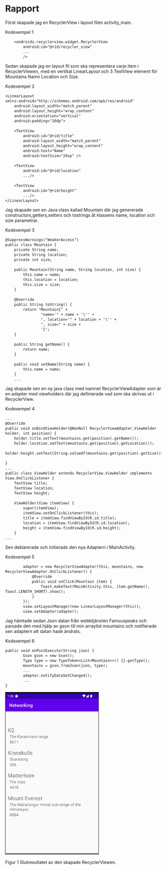 
# Rapport

Först skapade jag en RecyclerView i layout filen activity_main.

Kodexempel 1
```
    <androidx.recyclerview.widget.RecyclerView
        android:id="@+id/recycler_view"
        ...
        />
```

Sedan skapade jag en layout fil som ska representera varje item i RecyclerViewen, med en vertikal LinearLayout
och 3 TextView element för Mountains Namn Location och Size. 

Kodexempel 2
```
<LinearLayout xmlns:android="http://schemas.android.com/apk/res/android"
    android:layout_width="match_parent"
    android:layout_height="wrap_content"
    android:orientation="vertical"
    android:padding="10dp">

    <TextView
        android:id="@+id/title"
        android:layout_width="match_parent"
        android:layout_height="wrap_content"
        android:text="Name"
        android:textSize="24sp" />

    <TextView
        android:id="@+id/location"
        .../>

    <TextView
        android:id="@+id/height"
        .../>
</LinearLayout>
```

Jag skapade sen en Java class kallad Mountain där jag genererade constructors,getters,setters och tostrings åt klassens
name, location och size parametrar.

Kodexempel 3
```
@SuppressWarnings("WeakerAccess")
public class Mountain {
    private String name;
    private String location;
    private int size;

    public Mountain(String name, String location, int size) {
        this.name = name;
        this.location = location;
        this.size = size;
    }

    @Override
    public String toString() {
        return "Mountain{" +
                "name='" + name + '\'' +
                ", location='" + location + '\'' +
                ", size=" + size +
                '}';
    }

    public String getName() {
        return name;
    }

    public void setName(String name) {
        this.name = name;
    }
    ...
```

Jag skapade sen en ny java class med namnet RecyclerViewAdapter som är en adapter med 
viewholders där jag definierade vad som ska skrivas ut i RecyclerView.

Kodexempel 4
```
...
@Override
public void onBindViewHolder(@NonNull RecyclerViewAdapter.ViewHolder holder, int position) {
    holder.title.setText(mountains.get(position).getName());
    holder.location.setText(mountains.get(position).getLocation());
    holder.height.setText(String.valueOf(mountains.get(position).getSize()));

}
...
public class ViewHolder extends RecyclerView.ViewHolder implements View.OnClickListener {
    TextView title;
    TextView location;
    TextView height;

    ViewHolder(View itemView) {
        super(itemView);
        itemView.setOnClickListener(this);
        title = itemView.findViewById(R.id.title);
        location = itemView.findViewById(R.id.location);
        height = itemView.findViewById(R.id.height);
    }
...
```

Sen deklarerade och initierade den nya Adaptern i MainActivity.

Kodexempel 5
```
        adapter = new RecyclerViewAdapter(this, mountains, new RecyclerViewAdapter.OnClickListener() {
            @Override
            public void onClick(Mountain item) {
                Toast.makeText(MainActivity.this, item.getName(), Toast.LENGTH_SHORT).show();
            }
        });
        view.setLayoutManager(new LinearLayoutManager(this));
        view.setAdapter(adapter);
```

Jag hämtade sedan Json datan från webbtjänsten Famouspeaks och parsade den med hjälp av gson till
min arraylist mountains och notifierade sen adaptern att datan hade ändrats.

Kodexempel 6
```
public void onPostExecute(String json) {
        Gson gson = new Gson();
        Type type = new TypeToken<List<Mountain>>() {}.getType();
        mountains = gson.fromJson(json, type);
        ...
        adapter.notifyDataSetChanged();
        ...
}
```

![](sc1.PNG)

Figur 1 Slutresultatet av den skapade RecyclerViewen.

